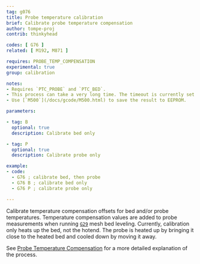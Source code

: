 ```yaml
---
tag: g076
title: Probe temperature calibration
brief: Calibrate probe temperature compensation
author: tompe-proj
contrib: thinkyhead

codes: [ G76 ]
related: [ M192, M871 ]

requires: PROBE_TEMP_COMPENSATION
experimental: true
group: calibration

notes:
- Requires `PTC_PROBE` and `PTC_BED`.
- This process can take a very long time. The timeout is currently set to 15min to allow the parts to fully heat up and cool down.
- Use [`M500`](/docs/gcode/M500.html) to save the result to EEPROM.

parameters:

- tag: B
  optional: true
  description: Calibrate bed only

- tag: P
  optional: true
  description: Calibrate probe only

example:
- code:
  - G76 ; calibrate bed, then probe
  - G76 B ; calibrate bed only
  - G76 P ; calibrate probe only

---
```


Calibrate temperature compensation offsets for bed and/or probe temperatures. Temperature compensation values are added to probe measurements when running [`G29`](/docs/gcode/G029.html) mesh bed leveling. Currently, calibration only heats up the bed, not the hotend. The probe is heated up by bringing it close to the heated bed and cooled down by moving it away.

See [Probe Temperature Compensation](/docs/features/probe_temp_compensation.html) for a more detailed explanation of the process.
